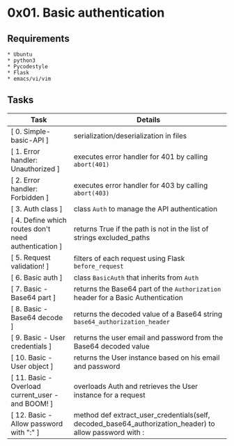 # 0x01. Basic authentication

## Requirements
	* Ubuntu
	* python3
	* Pycodestyle
	* Flask
	* emacs/vi/vim

## Tasks
   | Task | Details |
   | ---- | ------- |
   | [ 0. Simple-basic-API ] | serialization/deserialization in files |
   | [ 1. Error handler: Unauthorized ] | executes error handler for 401 by calling `abort(401)` |
   | [ 2. Error handler: Forbidden ] | executes error handler for 403 by calling `abort(403)` |
   | [ 3. Auth class ] | class `Auth` to manage the API authentication |
   | [ 4. Define which routes don't need authentication ] | returns True if the path is not in the list of strings excluded_paths |
   | [ 5. Request validation! ] | filters of each request using Flask `before_request` |
   | [ 6. Basic auth ] | class `BasicAuth` that inherits from `Auth` |
   | [ 7. Basic - Base64 part ] | returns the Base64 part of the `Authorization` header for a Basic Authentication |
   | [ 8. Basic - Base64 decode ] | returns the decoded value of a Base64 string `base64_authorization_header` |
   | [ 9. Basic - User credentials ] | returns the user email and password from the Base64 decoded value |
   | [ 10. Basic - User object ] | returns the User instance based on his email and password |
   | [ 11. Basic - Overload current_user - and BOOM! ] | overloads Auth and retrieves the User instance for a request |
   | [ 12. Basic - Allow password with ":" ] | method def extract_user_credentials(self, decoded_base64_authorization_header) to allow password with : |